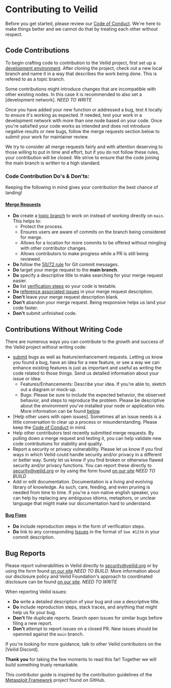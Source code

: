 # Contributing to Veilid
Before you get started, please review our [Code of Conduct](./CODE_OF_CONDUCT.md). We're here to make things better and we cannot do that by treating each other without respect.


## Code Contributions
To begin crafting code to contribution to the Veilid project, first set up a [development environment]. After cloning the project, check out a new local branch and name it in a way that describes the work being done. This is refered to as a topic branch.

Some contributions might introduce changes that are incompatible with other existing nodes. In this case it is recommended to also set a [development network]. *NEED TO WRITE*

Once you have added your new function or addressed a bug, test it locally to ensure it's working as expected. If needed, test your work in a development network with more than one node based on your code. Once you're satisfied your code works as intended and does not introduce negative results or new bugs, follow the merge requests section below to submit your work for maintainer review.

We try to consider all merge requests fairly and with attention deserving to those willing to put in time and effort, but if you do not follow these rules, your contribution
will be closed. We strive to ensure that the code joining the main branch is written to a high standard.


### Code Contribution Do's & Don'ts:

Keeping the following in mind gives your contribution the best chance of landing!

#### <u>Merge Requests</u>

* **Do** create a [topic branch] to work on instead of working directly on `main`. This helps to:
	* Protect the process.
	* Ensures users are aware of commits on the branch being considered for merge.
	* Allows for a location for more commits to be offered without mingling with other contributor changes.
	* Allows contributors to make progress while a PR is still being reviewed.
* **Do** follow the [50/72 rule] for Git commit messages.
* **Do** target your merge request to the **main branch**.
* **Do** specify a descriptive title to make searching for your merge request easier.
* **Do** list [verification steps] so your code is testable.
* **Do** [reference associated issues] in your merge request description.
* **Don't** leave your merge request description blank.
* **Don't** abandon your merge request. Being responsive helps us land your code faster.
* **Don't** submit unfinished code.



## Contributions Without Writing Code
There are numerous ways you can contribute to the growth and success of the Veilid project without writing code:

 - [submit]() bugs as well as feature/enhancement requests. Letting us know you found a bug, have an idea for a new feature, or see a way we can enhance existing features is just as important and useful as writing the code related to those things. Send us detailed information about your issue or idea:
 	- Features/Enhancements: Describe your idea. If you're able to, sketch out a diagram or mock-up.
 	- Bugs: Please be sure to include the expected behavior, the observed behavior, and steps to reproduce the problem. Please be descriptive about the environment you've installed your node or application into. More information can be found [below](#bug-reports).
 - [Help other users with open issues]. Sometimes all an issue needs is a little conversation to clear up a process or misunderstanding. Please keep the [Code of Conduct](./CODE_OF_CONDUCT.md) in mind.
 - Help other contributors test recently submitted merge requests. By pulling down a merge request and testing it, you can help validate new code contributions for stability and quality.
 - Report a security or privacy vulnerability. Please let us know if you find ways in which Veilid could handle security and/or privacy in a different or better way. Surely let us know if you find broken or otherwise flawed security and/or privacy functions. You can report these directly to security@veilid.org or by using the form found [on our site]() *NEED TO BUILD*
 - Add or edit documentation. Documentation is a living and evolving library of knowledge. As such, care, feeding, and even pruning is needed from time to time. If you're a non-native english speaker, you can help by replacing any ambiguous idioms, metaphors, or unclear language that might make our documentation hard to understand.


#### <u>Bug Fixes</u>
* **Do** include reproduction steps in the form of verification steps.
* **Do** link to any corresponding [Issues] in the format of `See #1234` in your commit description.

## Bug Reports

Please report vulnerabilities in Veilid directly to security@veilid.org or by using the form found [on our site]() *NEED TO BUILD*. More information about our disclosure policy and Veilid Foundation's approach to coordinated disclosure can be found [on our site](). *NEED TO WRITE*

When reporting Veilid issues:
* **Do** write a detailed description of your bug and use a descriptive title.
* **Do** include reproduction steps, stack traces, and anything that might help us fix your bug.
* **Don't** file duplicate reports. Search open issues for similar bugs before filing a new report.
* **Don't** attempt to report issues on a closed PR. New issues should be openned against the `main` branch.

If you're looking for more guidance, talk to other Veilid contributors on the [Veilid Discord].

**Thank you** for taking the few moments to read this far! Together we will build something truely remarkable.



This contributor guide is inspired by the contribution guidelines of the [Metasploit Framework](https://github.com/rapid7/metasploit-framework/blob/master/CONTRIBUTING.md) project found on GitHub.

[Code of Conduct]:https://docs.metasploit.com/docs/code-of-conduct.html
[Submit bugs and feature requests]:http://r-7.co/MSF-BUGv1
[Help fellow users with open issues]:https://github.com/rapid7/metasploit-framework/issues
[help fellow committers test recently submitted merge requests]:https://github.com/rapid7/metasploit-framework/pulls
[Report a security vulnerability in Metasploit itself]:https://www.rapid7.com/disclosure.jsp
[development environment]:http://r-7.co/MSF-DEV
[proof-of-concept exploits]:https://www.exploit-db.com/search?verified=true&hasapp=true&nomsf=true
[Ruby style guide]:https://github.com/bbatsov/ruby-style-guide
[Rubocop]:https://rubygems.org/search?query=rubocop
[50/72 rule]:http://tbaggery.com/2008/04/19/a-note-about-git-commit-messages.html
[topic branch]:http://git-scm.com/book/en/Git-Branching-Branching-Workflows#Topic-Branches
[draft PR]:https://help.github.com/en/articles/about-pull-requests#draft-pull-requests
[console output]:https://docs.github.com/en/free-pro-team@latest/github/writing-on-github/creating-and-highlighting-code-blocks#fenced-code-blocks
[verification steps]:https://docs.github.com/en/free-pro-team@latest/github/writing-on-github/basic-writing-and-formatting-syntax#task-lists
[reference associated issues]:https://github.com/blog/1506-closing-issues-via-pull-requests
[PR#9966]:https://github.com/rapid7/metasploit-framework/pull/9966
[pre-commit hook]:https://github.com/rapid7/metasploit-framework/blob/master/tools/dev/pre-commit-hook.rb
[API]:https://rapid7.github.io/metasploit-framework/api
[module documentation]:https://docs.metasploit.com/docs/using-metasploit/basics/module-documentation.html
[scripts]:https://github.com/rapid7/metasploit-framework/tree/master/scripts
[RSpec]:http://rspec.info
[Better Specs]:http://www.betterspecs.org/
[YARD]:http://yardoc.org
[Issues]:https://github.com/rapid7/metasploit-framework/issues
[Metasploit Slack]:https://www.metasploit.com/slack
[#metasploit on Freenode IRC]:http://webchat.freenode.net/?channels=%23metasploit&uio=d4
